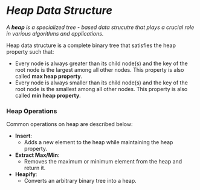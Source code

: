 # _Heap Data Structure_

_A **heap** is a specialized tree - based data strucutre that plays a crucial role in various algorithms and applications._

Heap data structure is a complete binary tree that satisfies the heap property such that:
* Every node is always greater than its child node(s) and the key of the root node is the largest among all other nodes. This property is also called **max heap property**.
* Every node is always smaller than its child node(s) and the key of the root node is the smallest among all other nodes. This property is also called **min heap property**.

### Heap Operations
Common operations on heap are described below:
- **Insert**:
    - Adds a new element to the heap while maintaining the heap property.
- **Extract Max/Min**:
    - Removes the maximum or minimum element from the heap and return it.
- **Heapify**:
    - Converts an arbitrary binary tree into a heap.

